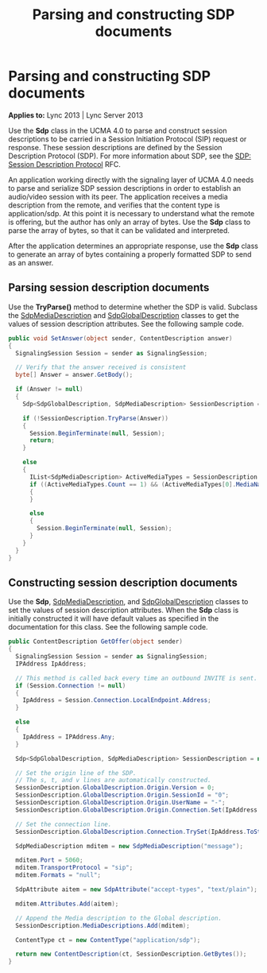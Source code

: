 ﻿---
title: Parsing and constructing SDP documents
TOCTitle: Parsing and constructing SDP documents
ms:assetid: 3294209a-0e26-4257-827a-868d6332311f
ms:mtpsurl: https://msdn.microsoft.com/en-us/library/Dn466060(v=office.15)
ms:contentKeyID: 57103053
ms.date: 07/25/2014
mtps_version: v=office.15
dev_langs:
- csharp
---

# Parsing and constructing SDP documents


**Applies to:** Lync 2013 | Lync Server 2013

Use the **Sdp** class in the UCMA 4.0 to parse and construct session descriptions to be carried in a Session Initiation Protocol (SIP) request or response. These session descriptions are defined by the Session Description Protocol (SDP). For more information about SDP, see the [SDP: Session Description Protocol](http://go.microsoft.com/fwlink/?linkid=83129) RFC.

An application working directly with the signaling layer of UCMA 4.0 needs to parse and serialize SDP session descriptions in order to establish an audio/video session with its peer. The application receives a media description from the remote, and verifies that the content type is application/sdp. At this point it is necessary to understand what the remote is offering, but the author has only an array of bytes. Use the **Sdp** class to parse the array of bytes, so that it can be validated and interpreted.

After the application determines an appropriate response, use the **Sdp** class to generate an array of bytes containing a properly formatted SDP to send as an answer.

## Parsing session description documents

Use the **TryParse()** method to determine whether the SDP is valid. Subclass the [SdpMediaDescription](https://msdn.microsoft.com/en-us/library/hh383755\(v=office.15\)) and [SdpGlobalDescription](https://msdn.microsoft.com/en-us/library/hh385124\(v=office.15\)) classes to get the values of session description attributes. See the following sample code.

```csharp
public void SetAnswer(object sender, ContentDescription answer)
{
  SignalingSession Session = sender as SignalingSession;

  // Verify that the answer received is consistent
  byte[] Answer = answer.GetBody();

  if (Answer != null)
  {
    Sdp<SdpGlobalDescription, SdpMediaDescription> SessionDescription = new Sdp<SdpGlobalDescription, SdpMediaDescription>();

    if (!SessionDescription.TryParse(Answer))
    {
      Session.BeginTerminate(null, Session);
      return;
    }

    else
    {
      IList<SdpMediaDescription> ActiveMediaTypes = SessionDescription.MediaDescriptions;
      if ((ActiveMediaTypes.Count == 1) && (ActiveMediaTypes[0].MediaName.Equals("audio", StringComparison.Ordinal)) && (ActiveMediaTypes[0].Port > 0) && (ActiveMediaTypes[0].TransportProtocol.Equals("sip", StringComparison.OrdinalIgnoreCase)))
      {
      }

      else
      {
        Session.BeginTerminate(null, Session);
      }
    }
  }
}
```

## Constructing session description documents

Use the **Sdp**, [SdpMediaDescription](https://msdn.microsoft.com/en-us/library/hh383755\(v=office.15\)), and [SdpGlobalDescription](https://msdn.microsoft.com/en-us/library/hh385124\(v=office.15\)) classes to set the values of session description attributes. When the **Sdp** class is initially constructed it will have default values as specified in the documentation for this class. See the following sample code.

```csharp
public ContentDescription GetOffer(object sender)
{
  SignalingSession Session = sender as SignalingSession;
  IPAddress IpAddress;

  // This method is called back every time an outbound INVITE is sent.
  if (Session.Connection != null)
  {
    IpAddress = Session.Connection.LocalEndpoint.Address;
  }

  else
  {
    IpAddress = IPAddress.Any;
  }

  Sdp<SdpGlobalDescription, SdpMediaDescription> SessionDescription = new Sdp<SdpGlobalDescription, SdpMediaDescription>();

  // Set the origin line of the SDP.
  // The s, t, and v lines are automatically constructed.
  SessionDescription.GlobalDescription.Origin.Version = 0;
  SessionDescription.GlobalDescription.Origin.SessionId = "0";
  SessionDescription.GlobalDescription.Origin.UserName = "-";
  SessionDescription.GlobalDescription.Origin.Connection.Set(IpAddress.ToString());

  // Set the connection line.
  SessionDescription.GlobalDescription.Connection.TrySet(IpAddress.ToString());

  SdpMediaDescription mditem = new SdpMediaDescription("message");

  mditem.Port = 5060;
  mditem.TransportProtocol = "sip";
  mditem.Formats = "null";

  SdpAttribute aitem = new SdpAttribute("accept-types", "text/plain");

  mditem.Attributes.Add(aitem);

  // Append the Media description to the Global description.
  SessionDescription.MediaDescriptions.Add(mditem);

  ContentType ct = new ContentType("application/sdp");

  return new ContentDescription(ct, SessionDescription.GetBytes());
}
```

